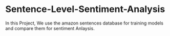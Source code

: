 # Sentence-Level-Sentiment-Analysis
In this Project, We use the amazon sentences database for training models and compare them for sentiment Anlaysis.
